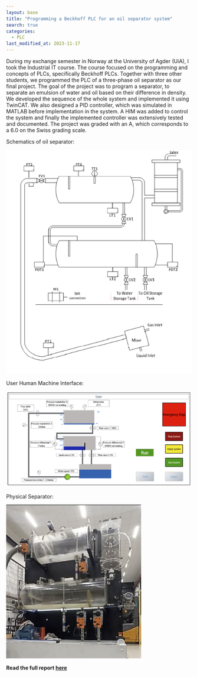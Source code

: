 ```yaml
---
layout: base
title: "Programming a Beckhoff PLC for an oil separator system"
search: true
categories: 
  - PLC
last_modified_at: 2023-11-17
---
```


During my exchange semester in Norway at the University of Agder (UiA), I took the Industrial IT course. The course focused on the programming and concepts of PLCs, specifically Beckhoff PLCs. Together with three other students, we programmed the PLC of a three-phase oil separator as our final project. The goal of the project was to program a separator, to separate an emulsion of water and oil based on their difference in density. We developed the sequence of the whole system and implemented it using TwinCAT. We also designed a PID controller, which was simulated in MATLAB before implementation in the system. A HIM was added to control the system and finally the implemented controller was extensively tested and documented. The project was graded with an A, which corresponds to a 6.0 on the Swiss grading scale.

Schematics of oil separator:

![Schematics](/assets/image/IndustrialIT_UIA/Schematics.png)

User Human Machine Interface:

![HMI](/assets/image/IndustrialIT_UIA/HMI.png)

Physical Separator:

![Separator](/assets/image/IndustrialIT_UIA/Physical_separator.jpeg)

**Read the full report [here](/assets/pdf/Industrial_IT_Project_Report.pdf)**
